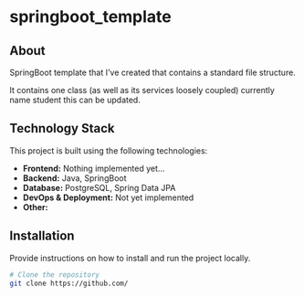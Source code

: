 # springboot_template

## About

SpringBoot template that I've created that contains a standard file structure. 

It contains one class (as well as its services loosely coupled) currently name student this can be updated.

## Technology Stack

This project is built using the following technologies:

- **Frontend:** Nothing implemented yet...
- **Backend:** Java, SpringBoot
- **Database:** PostgreSQL, Spring Data JPA
- **DevOps & Deployment:** Not yet implemented
- **Other:** 

## Installation

Provide instructions on how to install and run the project locally.

```bash
# Clone the repository
git clone https://github.com/

```
